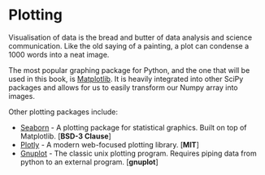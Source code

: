 # Plotting

Visualisation of data is the bread and butter of data analysis and science communication.
Like the old saying of a painting, a plot can condense a 1000 words into a neat image.

The most popular graphing package for Python, and the one that will be used in this book, is [Matplotlib](https://matplotlib.org/).
It is heavily integrated into other SciPy packages and allows for us to easily transform our Numpy array into images.

Other plotting packages include:
* [Seaborn](https://seaborn.pydata.org/)  - A plotting package for statistical graphics. Built on top of Matplotlib. [**BSD-3 Clause**]
* [Plotly](https://plotly.com/python/) - A modern web-focused plotting library. [**MIT**]
* [Gnuplot](www.gnuplot.info) - The classic unix plotting program. Requires piping data from python to an external program. [**gnuplot**]
